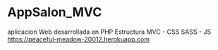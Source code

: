 # AppSalon_MVC
aplicacion Web desarrollada en PHP Estructura MVC - CSS SASS - JS
https://peaceful-meadow-20012.herokuapp.com

